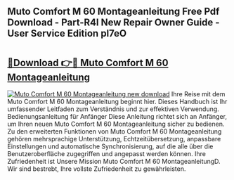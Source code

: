 ## Muto Comfort M 60 Montageanleitung Free Pdf Download - Part-R4l New Repair Owner Guide - User Service Edition pl7eO

# <h2><a href="http://df76f3l.blite.top/?on=Muto+Comfort+M+60+Montageanleitung">🔗Download 👉🔴 Muto Comfort M 60 Montageanleitung</a></h2>

[![Muto Comfort M 60 Montageanleitung new download](https://i.imgur.com/lujVjoI.png)](http://df76f3l.blite.top/?on=Muto+Comfort+M+60+Montageanleitung)
Ihre Reise mit dem Muto Comfort M 60 Montageanleitung beginnt hier. Dieses Handbuch ist Ihr umfassender Leitfaden zum Verständnis und zur effektiven Verwendung. Bedienungsanleitung für Anfänger Diese Anleitung richtet sich an Anfänger, um Ihren neuen Muto Comfort M 60 Montageanleitung sicher zu bedienen. Zu den erweiterten Funktionen von Muto Comfort M 60 Montageanleitung gehören mehrsprachige Unterstützung, Echtzeitübersetzung, anpassbare Einstellungen und automatische Synchronisierung, auf die alle über die Benutzeroberfläche zugegriffen und angepasst werden können. Ihre Zufriedenheit ist Unsere Mission Muto Comfort M 60 MontageanleitungD. Wir sind bestrebt, Ihre vollste Zufriedenheit zu gewährleisten.
